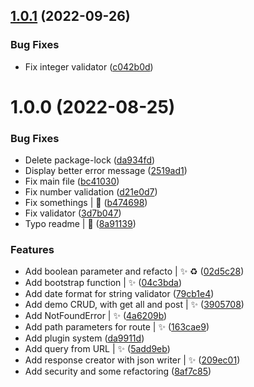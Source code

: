 ## [1.0.1](https://github.com/kevinbalicot/tamia/compare/v1.0.0...v1.0.1) (2022-09-26)


### Bug Fixes

* Fix integer validator ([c042b0d](https://github.com/kevinbalicot/tamia/commit/c042b0d28be86f14c70e7b3f77df96d99bac64f4))

# 1.0.0 (2022-08-25)


### Bug Fixes

* Delete package-lock ([da934fd](https://github.com/kevinbalicot/tamia/commit/da934fdc875fa77c15bb83a7ac1f89532b53a052))
* Display better error message ([2519ad1](https://github.com/kevinbalicot/tamia/commit/2519ad1839b2ee5a73143145556515d54554488b))
* Fix main file ([bc41030](https://github.com/kevinbalicot/tamia/commit/bc410307773007279e565be3d67d566ebb8e0811))
* Fix number validation ([d21e0d7](https://github.com/kevinbalicot/tamia/commit/d21e0d73c8d99181306a6503675627dd3db8a560))
* Fix somethings | :bug: ([b474698](https://github.com/kevinbalicot/tamia/commit/b474698abd0b2ab93d0fb36e239244d583994a91))
* Fix validator ([3d7b047](https://github.com/kevinbalicot/tamia/commit/3d7b0475bd6cc02d2dc878c9f0d1c811c718109b))
* Typo readme | :pencil: ([8a91139](https://github.com/kevinbalicot/tamia/commit/8a9113971af83d5736e9d4b98fd973ff05b18a86))


### Features

* Add boolean parameter and refacto | :sparkles: :recycle: ([02d5c28](https://github.com/kevinbalicot/tamia/commit/02d5c28897f8720c18c24477da255dca076ad7ac))
* Add bootstrap function | :sparkles: ([04c3bda](https://github.com/kevinbalicot/tamia/commit/04c3bda7a74eee70cba8c3950d3689abff4c2993))
* Add date format for string validator ([79cb1e4](https://github.com/kevinbalicot/tamia/commit/79cb1e4dacfd5fd086c11329f05c100a2771ca59))
* Add demo CRUD, with get all and post | :sparkles: ([3905708](https://github.com/kevinbalicot/tamia/commit/39057085d9cf4ef4e47e588e7e4333347707d419))
* Add NotFoundError | :sparkles: ([4a6209b](https://github.com/kevinbalicot/tamia/commit/4a6209b6121374a05ac9c6becee3aed76a903cca))
* Add path parameters for route | :sparkles: ([163cae9](https://github.com/kevinbalicot/tamia/commit/163cae96c629365ac1d66fa44231dcc056aad024))
* Add plugin system ([da9911d](https://github.com/kevinbalicot/tamia/commit/da9911d1367cef9d38fe1dcde4c3bca7a14b1c12))
* Add query from URL | :sparkles: ([5add9eb](https://github.com/kevinbalicot/tamia/commit/5add9eb5d498e76f50ea50d8ceb5a7987f56ad05))
* Add response creator with json writer | :sparkles: ([209ec01](https://github.com/kevinbalicot/tamia/commit/209ec011efe6b5064635a44e14c83f6dc8b7b486))
* Add security and some refactoring ([8af7c85](https://github.com/kevinbalicot/tamia/commit/8af7c851dad2e53201bfd90506a4398913f8ae25))
